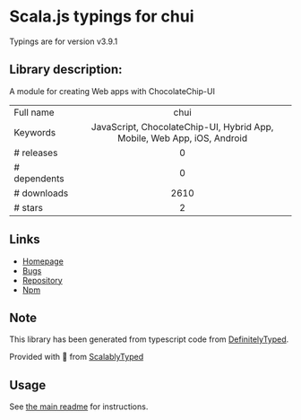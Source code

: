 
# Scala.js typings for chui

Typings are for version v3.9.1

## Library description:
A module for creating Web apps with ChocolateChip-UI

|                    |                 |
| ------------------ | :-------------: |
| Full name          | chui |
| Keywords           | JavaScript, ChocolateChip-UI, Hybrid App, Mobile, Web App, iOS, Android |
| # releases         | 0 |
| # dependents       | 0 |
| # downloads        | 2610 |
| # stars            | 2 |

## Links
- [Homepage](https://github.com/chocolatechip-ui/chui#readme)
- [Bugs](https://github.com/chocolatechip-ui/chui/issues)
- [Repository](https://github.com/chocolatechip-ui/chui)
- [Npm](https://www.npmjs.com/package/chui)
    


## Note
This library has been generated from typescript code from [DefinitelyTyped](https://definitelytyped.org).

Provided with :purple_heart: from [ScalablyTyped](https://github.com/oyvindberg/ScalablyTyped)

## Usage
See [the main readme](../../readme.md) for instructions.


